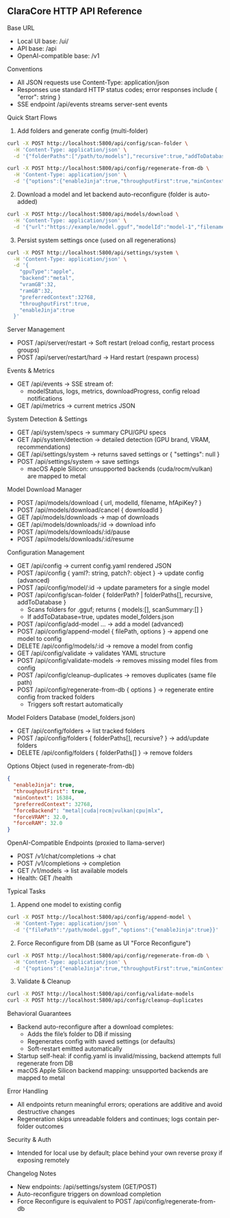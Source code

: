 ## ClaraCore HTTP API Reference

Base URL
- Local UI base: /ui/
- API base: /api
- OpenAI-compatible base: /v1

Conventions
- All JSON requests use Content-Type: application/json
- Responses use standard HTTP status codes; error responses include { "error": string }
- SSE endpoint /api/events streams server-sent events

Quick Start Flows
1) Add folders and generate config (multi-folder)
```bash
curl -X POST http://localhost:5800/api/config/scan-folder \
  -H 'Content-Type: application/json' \
  -d '{"folderPaths":["/path/to/models"],"recursive":true,"addToDatabase":true}'

curl -X POST http://localhost:5800/api/config/regenerate-from-db \
  -H 'Content-Type: application/json' \
  -d '{"options":{"enableJinja":true,"throughputFirst":true,"minContext":16384,"preferredContext":32768}}'
```

2) Download a model and let backend auto-reconfigure (folder is auto-added)
```bash
curl -X POST http://localhost:5800/api/models/download \
  -H 'Content-Type: application/json' \
  -d '{"url":"https://example/model.gguf","modelId":"model-1","filename":"model.gguf"}'
```

3) Persist system settings once (used on all regenerations)
```bash
curl -X POST http://localhost:5800/api/settings/system \
  -H 'Content-Type: application/json' \
  -d '{
    "gpuType":"apple",
    "backend":"metal",
    "vramGB":32,
    "ramGB":32,
    "preferredContext":32768,
    "throughputFirst":true,
    "enableJinja":true
  }'
```

Server Management
- POST /api/server/restart → Soft restart (reload config, restart process groups)
- POST /api/server/restart/hard → Hard restart (respawn process)

Events & Metrics
- GET /api/events → SSE stream of:
  - modelStatus, logs, metrics, downloadProgress, config reload notifications
- GET /api/metrics → current metrics JSON

System Detection & Settings
- GET /api/system/specs → summary CPU/GPU specs
- GET /api/system/detection → detailed detection (GPU brand, VRAM, recommendations)
- GET /api/settings/system → returns saved settings or { "settings": null }
- POST /api/settings/system → save settings
  - macOS Apple Silicon: unsupported backends (cuda/rocm/vulkan) are mapped to metal

Model Download Manager
- POST /api/models/download { url, modelId, filename, hfApiKey? }
- POST /api/models/download/cancel { downloadId }
- GET /api/models/downloads → map of downloads
- GET /api/models/downloads/:id → download info
- POST /api/models/downloads/:id/pause
- POST /api/models/downloads/:id/resume

Configuration Management
- GET /api/config → current config.yaml rendered JSON
- POST /api/config { yaml?: string, patch?: object } → update config (advanced)
- POST /api/config/model/:id → update parameters for a single model
- POST /api/config/scan-folder { folderPath? | folderPaths[], recursive, addToDatabase }
  - Scans folders for .gguf; returns { models:[], scanSummary:[] }
  - If addToDatabase=true, updates model_folders.json
- POST /api/config/add-model … → add a model (advanced)
- POST /api/config/append-model { filePath, options } → append one model to config
- DELETE /api/config/models/:id → remove a model from config
- GET /api/config/validate → validates YAML structure
- POST /api/config/validate-models → removes missing model files from config
- POST /api/config/cleanup-duplicates → removes duplicates (same file path)
- POST /api/config/regenerate-from-db { options } → regenerate entire config from tracked folders
  - Triggers soft restart automatically

Model Folders Database (model_folders.json)
- GET /api/config/folders → list tracked folders
- POST /api/config/folders { folderPaths[], recursive? } → add/update folders
- DELETE /api/config/folders { folderPaths[] } → remove folders

Options Object (used in regenerate-from-db)
```json
{
  "enableJinja": true,
  "throughputFirst": true,
  "minContext": 16384,
  "preferredContext": 32768,
  "forceBackend": "metal|cuda|rocm|vulkan|cpu|mlx",
  "forceVRAM": 32.0,
  "forceRAM": 32.0
}
```

OpenAI-Compatible Endpoints (proxied to llama-server)
- POST /v1/chat/completions → chat
- POST /v1/completions → completion
- GET /v1/models → list available models
- Health: GET /health

Typical Tasks
1) Append one model to existing config
```bash
curl -X POST http://localhost:5800/api/config/append-model \
  -H 'Content-Type: application/json' \
  -d '{"filePath":"/path/model.gguf","options":{"enableJinja":true}}'
```

2) Force Reconfigure from DB (same as UI "Force Reconfigure")
```bash
curl -X POST http://localhost:5800/api/config/regenerate-from-db \
  -H 'Content-Type: application/json' \
  -d '{"options":{"enableJinja":true,"throughputFirst":true,"minContext":16384,"preferredContext":32768}}'
```

3) Validate & Cleanup
```bash
curl -X POST http://localhost:5800/api/config/validate-models
curl -X POST http://localhost:5800/api/config/cleanup-duplicates
```

Behavioral Guarantees
- Backend auto-reconfigure after a download completes:
  - Adds the file’s folder to DB if missing
  - Regenerates config with saved settings (or defaults)
  - Soft-restart emitted automatically
- Startup self-heal: if config.yaml is invalid/missing, backend attempts full regenerate from DB
- macOS Apple Silicon backend mapping: unsupported backends are mapped to metal

Error Handling
- All endpoints return meaningful errors; operations are additive and avoid destructive changes
- Regeneration skips unreadable folders and continues; logs contain per-folder outcomes

Security & Auth
- Intended for local use by default; place behind your own reverse proxy if exposing remotely

Changelog Notes
- New endpoints: /api/settings/system (GET/POST)
- Auto-reconfigure triggers on download completion
- Force Reconfigure is equivalent to POST /api/config/regenerate-from-db


